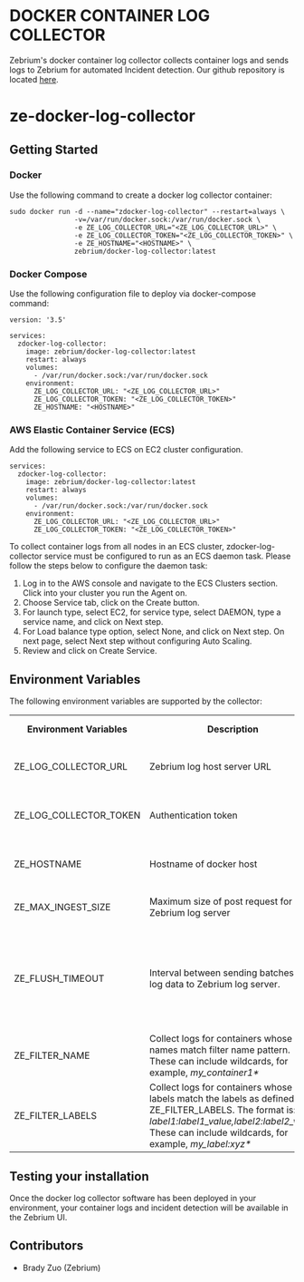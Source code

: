 # DOCKER CONTAINER LOG COLLECTOR
Zebrium's docker container log collector collects container logs and sends logs to Zebrium for automated Incident detection.
Our github repository is located [here](https://github.com/zebrium/ze-docker-log-collector).

# ze-docker-log-collector

## Getting Started
### Docker
Use the following command to create a docker log collector container:
```
sudo docker run -d --name="zdocker-log-collector" --restart=always \
                -v=/var/run/docker.sock:/var/run/docker.sock \
                -e ZE_LOG_COLLECTOR_URL="<ZE_LOG_COLLECTOR_URL>" \
                -e ZE_LOG_COLLECTOR_TOKEN="<ZE_LOG_COLLECTOR_TOKEN>" \
                -e ZE_HOSTNAME="<HOSTNAME>" \
                zebrium/docker-log-collector:latest
```

### Docker Compose
Use the following configuration file to deploy via docker-compose command:
```
version: '3.5'

services:
  zdocker-log-collector:
    image: zebrium/docker-log-collector:latest
    restart: always
    volumes:
      - /var/run/docker.sock:/var/run/docker.sock
    environment:
      ZE_LOG_COLLECTOR_URL: "<ZE_LOG_COLLECTOR_URL>"
      ZE_LOG_COLLECTOR_TOKEN: "<ZE_LOG_COLLECTOR_TOKEN>"
      ZE_HOSTNAME: "<HOSTNAME>"
```
### AWS Elastic Container Service (ECS)

Add the following service to ECS on EC2 cluster configuration.
```
services:
  zdocker-log-collector:
    image: zebrium/docker-log-collector:latest
    restart: always
    volumes:
      - /var/run/docker.sock:/var/run/docker.sock
    environment:
      ZE_LOG_COLLECTOR_URL: "<ZE_LOG_COLLECTOR_URL>"
      ZE_LOG_COLLECTOR_TOKEN: "<ZE_LOG_COLLECTOR_TOKEN>"
```
To collect container logs from all nodes in an ECS cluster, zdocker-log-collector service must be configured to run as an ECS daemon task. Please follow the steps below to configure the daemon task:
1. Log in to the AWS console and navigate to the ECS Clusters section. Click into your cluster you run the Agent on.
2. Choose Service tab, click on the Create button.
3. For launch type, select EC2, for service type, select DAEMON, type a service name, and click on Next step.
4. For Load balance type option, select None, and click on Next step. On next page, select Next step without configuring Auto Scaling.
5. Review and click on Create Service.

## Environment Variables
The following environment variables are supported by the collector:
<table>
  <tr>
    <th>Environment Variables</th>
    <th>Description</th>
    <th>Default value</th>
    <th>Note</th>
  </tr>
  <tr>
    <td>ZE_LOG_COLLECTOR_URL</td>
    <td>Zebrium log host server URL</td>
    <td>None. Must be set by user</td>
    <td>Provided by Zebrium once your account has been created.</td>
  </tr>
  <tr>
    <td>ZE_LOG_COLLECTOR_TOKEN</td>
    <td>Authentication token</td>
    <td>None. Must be set by user</td>
    <td>Provided by Zebrium once your account has been created.</td>
  </tr>
  <tr>
    <td>ZE_HOSTNAME</td>
    <td>Hostname of docker host</td>
    <td>Empty. Optional</td>
    <td>If ZE_HOSTNAME is not set, container hostname is used as source host for logs.</td>
  </tr>
  <tr>
    <td>ZE_MAX_INGEST_SIZE</td>
    <td>Maximum size of post request for Zebrium log server</td>
    <td>1048576 bytes. Optional</td>
    <td>Unit is in bytes</td>
  </tr>
  <tr>
    <td>ZE_FLUSH_TIMEOUT</td>
    <td>Interval between sending batches of log data to Zebrium log server.</td>
    <td>30 seconds. Optional</td>
    <td>Unit is in seconds. Please note Zebrium output plugin sends data immediately to log server when accumulated data reaches ZE_MAX_INGEST_SIZE bytes.</td>
  </tr>
  <tr>
    <td>ZE_FILTER_NAME</td>
    <td>Collect logs for containers whose names match filter name pattern. These can include wildcards, for example, <i>my_container1*</i></td>
    <td>Empty. Optional</td>
    <td></td>
  </tr>
  <tr>
    <td>ZE_FILTER_LABELS</td>
    <td>Collect logs for containers whose labels match the labels as defined in ZE_FILTER_LABELS. The format is: <i>label1:label1_value,label2:label2_value</i> These can include wildcards, for example, <i>my_label:xyz*</i></td>
    <td>Empty. Optional</td>
    <td></td>
  </tr>

</table>


## Testing your installation
Once the docker log collector software has been deployed in your environment, your container logs and incident detection will be available in the Zebrium UI.

## Contributors
* Brady Zuo (Zebrium)
